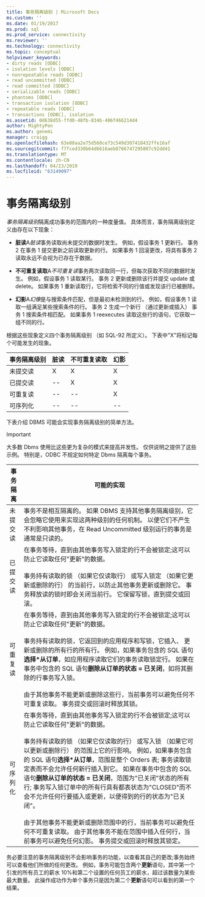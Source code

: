 ```yaml
---
title: 事务隔离级别 | Microsoft Docs
ms.custom: ''
ms.date: 01/19/2017
ms.prod: sql
ms.prod_service: connectivity
ms.reviewer: ''
ms.technology: connectivity
ms.topic: conceptual
helpviewer_keywords:
- dirty reads [ODBC]
- isolation levels [ODBC]
- nonrepeatable reads [ODBC]
- read uncommitted [ODBC]
- read committed [ODBC]
- serializable reads [ODBC]
- phantoms [ODBC]
- transaction isolation [ODBC]
- repeatable reads [ODBC]
- transactions [ODBC], isolation
ms.assetid: 0d638d55-ffd0-48fb-834b-406f466214d4
author: MightyPen
ms.author: genemi
manager: craigg
ms.openlocfilehash: 63e08aa2e75d560ce73c549d307418432ffe16af
ms.sourcegitcommit: f7fced330b64d6616aeb8766747295807c92dd41
ms.translationtype: MT
ms.contentlocale: zh-CN
ms.lasthandoff: 04/23/2019
ms.locfileid: "63149097"
---
```

# <a name="transaction-isolation-levels"></a>事务隔离级别
*事务隔离级别*隔离成功事务的范围内的一种度量值。 具体而言，事务隔离级别定义由存在以下现象：  
  
-   **脏读**A*脏读*事务读取尚未提交的数据时发生。 例如，假设事务 1 更新行。 事务 2 在事务 1 提交更新之前读取更新的行。 如果事务 1 回滚更改，将具有事务 2 读取永远不会视为已存在于数据。  
  
-   **不可重复读取**A*不可重复读*事务两次读取同一行，但每次获取不同的数据时发生。 例如，假设事务 1 读取某行。 事务 2 更新或删除该行并提交 update 或 delete。 如果事务 1 重新读取行，它将检索不同的行值或发现该行已被删除。  
  
-   **幻影**A*幻像*是与搜索条件匹配，但是最初未检测到的行。 例如，假设事务 1 读取一组满足某些搜索条件的行。 事务 2 生成一个新行 （通过更新或插入） 事务 1 搜索条件相匹配。 如果事务 1 reexecutes 读取这些行的语句，它获取一组不同的行。  
  
 根据这些现象定义四个事务隔离级别 （如 SQL-92 所定义）。 下表中"X"将标记每个可能发生的现象。  
  
|事务隔离级别|脏读|不可重复读取|幻影|  
|---------------------------------|-----------------|-------------------------|--------------|  
|未提交读|X|X|X|  
|已提交读|--|X|X|  
|可重复读|--|--|X|  
|可序列化|--|--|--|  
  
 下表介绍 DBMS 可能会实现事务隔离级别的简单方法。  
  
> [!IMPORTANT]  
>  大多数 Dbms 使用比这些更为复杂的模式来提高并发性。 仅供说明之提供了这些示例。 特别是，ODBC 不规定如何特定 Dbms 隔离每个事务。  
  
|事务隔离|可能的实现|  
|---------------------------|-----------------------------|  
|未提交读|事务不是相互隔离的。 如果 DBMS 支持其他事务隔离级别，它会忽略它使用来实现这两种级别的任何机制。 以便它们不产生不利影响其他事务，在 Read Uncommitted 级别运行的事务是通常是只读的。|  
|已提交读|在事务等待，直到由其他事务写入锁定的行不会被锁定;这可以防止它读取任何"更新"的数据。<br /><br /> 事务持有读取的锁 （如果它仅读取行） 或写入锁定 （如果它更新或删除的行） 的当前行，以防止其他事务更新或删除它。 事务释放读的锁时即会关闭当前行。 它保留写锁，直到提交或回滚。|  
|可重复读|在事务等待，直到由其他事务写入锁定的行不会被锁定;这可以防止它读取任何"更新"的数据。<br /><br /> 事务持有读取的锁，它返回到的应用程序和写锁，它插入、 更新或删除的所有行的所有行。 例如，如果事务包含的 SQL 语句**选择\*从订单**，如应用程序读取它们的事务读取锁定行。 如果在事务中包含的 SQL 语句**删除从订单的状态 = 已关闭**，如将其删除的行事务写入锁。<br /><br /> 由于其他事务不能更新或删除这些行，当前事务可以避免任何不可重复读取。 事务提交或回滚时释放其锁。|  
|可序列化|在事务等待，直到由其他事务写入锁定的行不会被锁定;这可以防止它读取任何"更新"的数据。<br /><br /> 事务持有读取的锁 （如果它仅读取的行） 或写入锁 （如果它可以更新或删除行） 的范围上它的行影响。 例如，如果事务包含的 SQL 语句**选择\*从订单**，范围是整个 Orders 表; 事务读取锁定表而不会允许任何新行插入到它。 如果在事务中包含的 SQL 语句**删除从订单的状态 = 已关闭**，范围为"已关闭"状态的所有行; 事务写入锁订单中的所有行具有都表状态为"CLOSED"而不会不允许任何行要插入或更新，以便得到的行的状态为"已关闭"。<br /><br /> 由于其他事务不能更新或删除范围中的行，当前事务可以避免任何不可重复读取。 由于其他事务不能在范围中插入任何行，当前事务可以避免任何幻影。 事务提交或回滚时释放其锁定。|  
  
 务必要注意的事务隔离级别不会影响事务的功能，以查看其自己的更改;事务始终可以查看他们所做的任何更改。 例如，事务可能包含两个**更新**语句，其中第一个引发的所有员工的薪水 10%和第二个设置的任何员工的薪水，超过该数量为某些最大数量。 此操作成功作为单个事务只是因为第二个**更新**语句可以看到的第一个结果。
